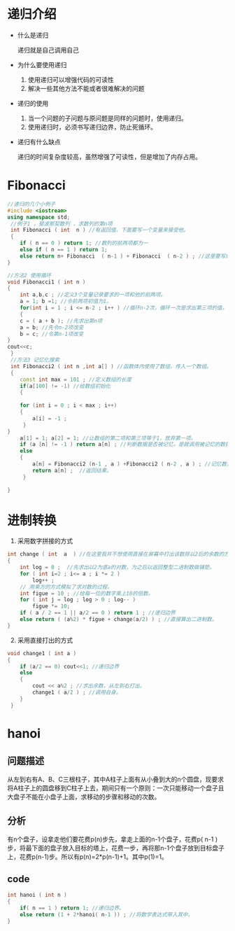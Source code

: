# 递归介绍

- 什么是递归

  递归就是自己调用自己

- 为什么要使用递归

  1. 使用递归可以增强代码的可读性
  2. 解决一些其他方法不能或者很难解决的问题

- 递归的使用
  1. 当一个问题的子问题与原问题是同样的问题时，使用递归。
  2. 使用递归时，必须书写递归边界，防止死循环。

- 递归有什么缺点

  递归的时间复杂度较高，虽然增强了可读性，但是增加了内存占用。

# Fibonacci

```c++
//递归的几个小例子
#include <iostream>
using namespace std;
 //例子1 ，斐波那契数列 ，求数列的第n项
 int Fibonacci ( int  n ) //有返回值，下面要写一个变量来接受他。 
 {
 	if ( n == 0 ) return 1; //数列的前两项都为一 
 	else if ( n == 1 ) return 1;
 	else return n+ Fibonacci  ( n-1 ) + Fibonacci  ( n-2 ) ; //这里要写成最后一项加前两项的形式。 
}

//方法2 使用循环 
void Fibonacci1 ( int n )
{
	int a,b,c ; //定义3个变量记录要求的一项和他的前两项。
	a = 1; b =1; //令前两项初值为1。 
	for(int i = 1 ; i <= n-2 ; i++ ) //循环n-2次，循环一次是求出第三项的值，因此要求出第n项要循环n-2次。 
	{
	c = ( a + b ); //先求出第n项 
	a = b; //先令n-2项改变 
	b = c; //令第n-1项改变 
}
cout<<c;
 } 
 //方法3 记忆化搜索 
 int Fibonacci2 ( int n ,int a[] ) //函数体内使用了数组，传入一个数组。 
 {
 	const int max = 101 ; //定义数组的长度 
    if(a[100] != -1) //给数组初始化 
	{
	  
 	for (int i = 0 ; i < max ; i++)
 	{
 		a[i] = -1 ;
	 }
}
 	a[1] = 1; a[2] = 1; //让数组的第二项和第三项等于1，放弃第一项。 
 	if (a [n] != -1 ) return a[n] ; //判断数据是否被记忆，是就调用被记忆的数据。 
 	else
 	{
 		a[n] = Fibonacci2 (n-1 , a ) +Fibonacci2 ( n-2 , a ) ; //记忆数据 
 		return a[n] ;  //返回结果。 
	 }
 	
} 
```

# 进制转换

1. 采用数字拼接的方式 

``` c++
int change ( int  a  ) //在这里我并不想使用直接在屏幕中打出该数除以2后的余数的方式。 
{
	int log = 0 ;  //先求出以2为底a的对数，为之后以返回整型二进制数做铺垫。 
	for ( int i=2 ; i<= a ; i *= 2 )
		log++ ;
	// 用乘方的方式模拟了求对数的过程。 
	int figue = 10 ; //给每一位的数字乘上10的倍数。
	for ( int j = log ; log > 0 ; log-- )
		figue *= 10;
	if ( a / 2 == 1 || a/2 == 0 ) return 1 ; //递归边界 
	else return ( (a%2) * figue + change(a/2) ) ; //直接算出二进制数。
}
```

2. 采用直接打出的方式 

``` c++
void change1 ( int a )
{
	if (a/2 == 0) cout<<1; //递归边界
	else
    {
		cout << a%2 ; //求出余数，从左到右打出。
		change1 ( a/2 ) ; //调用自身。
	}
 } 
```

# hanoi

## 问题描述

从左到右有A、B、C三根柱子，其中A柱子上面有从小叠到大的n个圆盘，现要求将A柱子上的圆盘移到C柱子上去，期间只有一个原则：一次只能移动一个盘子且大盘子不能在小盘子上面，求移动的步骤和移动的次数。

## 分析

有n个盘子，设拿走他们要花费p(n)步先，拿走上面的n-1个盘子，花费p( n-1 )步，将最下面的盘子放入目标的塔上，花费一步，再将那n-1个盘子放到目标盘子上，花费p(n-1)步。所以有p(n)=2*p(n-1)+1。其中p(1)=1。

## code

``` c++
int hanoi ( int n )
{
	if( n == 1 ) return 1; //递归边界。
	else return (1 + 2*hanoi( n-1 )) ; //将数学表达式带入其中。
}
```



